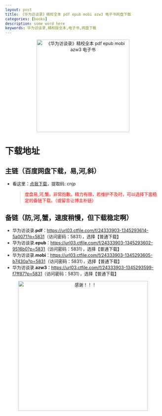 ```yaml
---
layout: post
title: 《华为访谈录》精校全本 pdf epub mobi azw3 电子书网盘下载
categories: [books]
description: some word here
keywords: 华为访谈录,精校版全本,电子书,网盘下载
---
```


<div align="center"><img src="http://qweree.cn/wp-content/uploads/2024/08/hua-wei-fan-tan-lu.jpg" alt="《华为访谈录》精校全本 pdf epub mobi azw3 电子书" width="300px" height="auto"></div>

# 下载地址

## 主链（百度网盘下载，易,河,斜）

- 看这里：[点我下载](https://pan.baidu.com/s/1iMXUbSbtZQZjDcqDmnWUyw?pwd=cnjp)，提取码: cnjp

  > <p style="color:red" >度盘易,河,蟹，非常抱歉。精力有限，若维护不及时，可以选择下面稳定的备链下载。（或留言让博主补链）</p>

## 备链（防,河,蟹，速度稍慢，但下载稳定啊）

- 华为访谈录.**pdf**：<https://url03.ctfile.com/f/24333903-1345293614-5a0071?p=5831>（访问密码：5831），选择【普通下载】
- 华为访谈录.**epub**：<https://url03.ctfile.com/f/24333903-1345293602-9516b0?p=5831>（访问密码：5831），选择【普通下载】
- 华为访谈录.**mobi**：<https://url03.ctfile.com/f/24333903-1345293605-b7430a?p=5831>（访问密码：5831），选择【普通下载】
- 华为访谈录.**azw3**：<https://url03.ctfile.com/f/24333903-1345293599-f7ff87?p=5831>（访问密码：5831），选择【普通下载】

<div align="center"><img src="https://pic.imgdb.cn/item/661246bf68eb935713c7f81c.gif" alt="感谢！！！" width="420px" height="auto"/></div>
